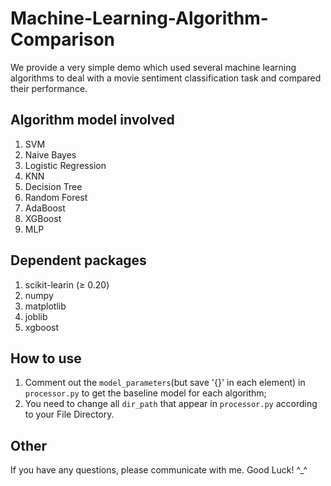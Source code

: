 # Machine-Learning-Algorithm-Comparison
We provide a very simple demo which used several machine learning algorithms to deal with a movie sentiment classification task and compared their performance.

## Algorithm model involved

1. SVM
2. Naive Bayes
3. Logistic Regression
4. KNN
5. Decision Tree
6. Random Forest
7. AdaBoost
8. XGBoost
9. MLP

## Dependent packages
1. scikit-learin (≥ 0.20)
2. numpy
3. matplotlib
4. joblib
5. xgboost

## How to use
1. Comment out the `model_parameters`(but save '{}' in each element) in `processor.py` to get the baseline model for each algorithm;
2. You need to change all `dir_path` that appear in `processor.py` according to your File Directory.

## Other
If you have any questions, please communicate with me. Good Luck! ^_^
